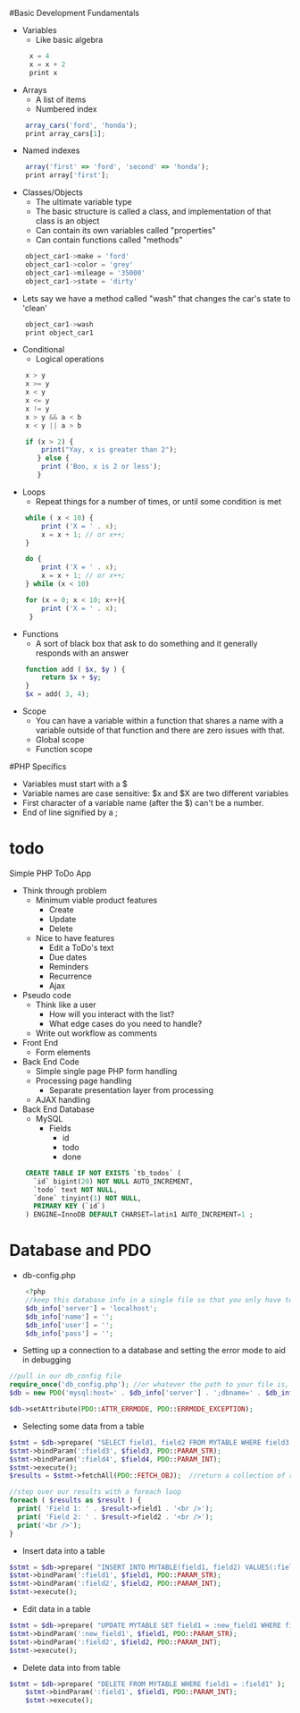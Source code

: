 #Basic Development Fundamentals
* Variables
    * Like basic algebra

```javascript
     x = 4
     x = x + 2
     print x
```

 * Arrays
    * A list of items
    * Numbered index

```javascript
    array_cars('ford', 'honda');
    print array_cars[1];
```

* Named indexes

```javascript
    array('first' => 'ford', 'second' => 'honda');
    print array['first'];
```

* Classes/Objects
    * The ultimate variable type
    * The basic structure is called a class, and implementation of that class is an object
    * Can contain its own variables called "properties"
    * Can contain functions called "methods"

```javascript
    object_car1->make = 'ford'
    object_car1->color = 'grey'
    object_car1->mileage = '35000'
    object_car1->state = 'dirty'
```        
* Lets say we have a method called "wash" that changes the car's state to 'clean'

```javascript
    object_car1->wash
    print object_car1
```
* Conditional
    * Logical operations

```javascript
    x > y
    x >= y
    x < y
    x <= y
    x != y
    x > y && a < b
    x < y || a > b
```    

```javascript
    if (x > 2) {
        print("Yay, x is greater than 2");
       } else {
        print ('Boo, x is 2 or less');
       }
```
* Loops
    * Repeat things for a number of times, or until some condition is met

```javascript
    while ( x < 10) {
        print ('X = ' . x);
        x = x + 1; // or x++;
    }
```

```javascript  
    do {
        print ('X = ' . x);
        x = x + 1; // or x++;
    } while (x < 10)
```

```javascript
    for (x = 0; x < 10; x++){
        print ('X = ' . x);
     }
```

* Functions
    * A sort of black box that ask to do something and it generally responds with an answer

```php
    function add ( $x, $y ) {
        return $x + $y;
    }      
    $x = add( 3, 4);
```

* Scope
    * You can have a variable within a function that shares a name with a variable outside of that function and there are zero issues with that.
    * Global scope
    * Function scope

#PHP Specifics
* Variables must start with a $
* Variable names are case sensitive: $x and $X are two different variables
* First character of a variable name (after the $) can't be a number.
* End of line signified by a ;

# todo
Simple PHP ToDo App

* Think through problem
    * Minimum viable product features
        * Create
        * Update
        * Delete
    * Nice to have features
        * Edit a ToDo's text
        * Due dates
        * Reminders
        * Recurrence
        * Ajax
* Pseudo code
    * Think like a user
        * How will you interact with the list?
        * What edge cases do you need to handle?
    * Write out workflow as comments
* Front End
    * Form elements
* Back End Code
    * Simple single page PHP form handling
    * Processing page handling
        * Separate presentation layer from processing
    * AJAX handling
* Back End Database
    * MySQL
        * Fields
            * id
            * todo
            * done

```SQL
    CREATE TABLE IF NOT EXISTS `tb_todos` (
      `id` bigint(20) NOT NULL AUTO_INCREMENT,
      `todo` text NOT NULL,
      `done` tinyint(1) NOT NULL,
      PRIMARY KEY (`id`)
    ) ENGINE=InnoDB DEFAULT CHARSET=latin1 AUTO_INCREMENT=1 ;
```

# Database and PDO
* db-config.php

```php
    <?php
    //keep this database info in a single file so that you only have to change it once to update your whole project
    $db_info['server'] = 'localhost';
    $db_info['name'] = '';
    $db_info['user'] = '';
    $db_info['pass'] = '';
```

* Setting up a connection to a database and setting the error mode to aid in debugging

```php
//pull in our db_config file
require_once('db_config.php'); //or whatever the path to your file is, this assumes it's a file in our current directory
$db = new PDO('mysql:host=' . $db_info['server'] . ';dbname=' . $db_info['name'] . '', $db_info['user'], $db_info['pass']);

$db->setAttribute(PDO::ATTR_ERRMODE, PDO::ERRMODE_EXCEPTION);
```

* Selecting some data from a table

```php
$stmt = $db->prepare( "SELECT field1, field2 FROM MYTABLE WHERE field3 = :field3 AND field4 = :field4" );
$stmt->bindParam(':field3', $field3, PDO::PARAM_STR);
$stmt->bindParam(':field4', $field4, PDO::PARAM_INT);
$stmt->execute();
$results = $stmt->fetchAll(PDO::FETCH_OBJ);  //return a collection of result objects

//step over our results with a foreach loop
foreach ( $results as $result ) {
  print( 'Field 1: ' . $result->field1 . '<br />');
  print( 'Field 2: ' . $result->field2 . '<br />');
  print('<br />');
}
```

* Insert data into a table

```php
$stmt = $db->prepare( "INSERT INTO MYTABLE(field1, field2) VALUES(:field1, :field2)" );
$stmt->bindParam(':field1', $field1, PDO::PARAM_STR);
$stmt->bindParam(':field2', $field2, PDO::PARAM_INT);
$stmt->execute();
```

* Edit data in a table

```php
$stmt = $db->prepare( "UPDATE MYTABLE SET field1 = :new_field1 WHERE field2 = :field2" );
$stmt->bindParam(':new_field1', $field1, PDO::PARAM_STR);
$stmt->bindParam(':field2', $field2, PDO::PARAM_INT);
$stmt->execute();
```

* Delete data into from table

```php
$stmt = $db->prepare( "DELETE FROM MYTABLE WHERE field1 = :field1" );
	$stmt->bindParam(':field1', $field1, PDO::PARAM_INT);
	$stmt->execute();
```
